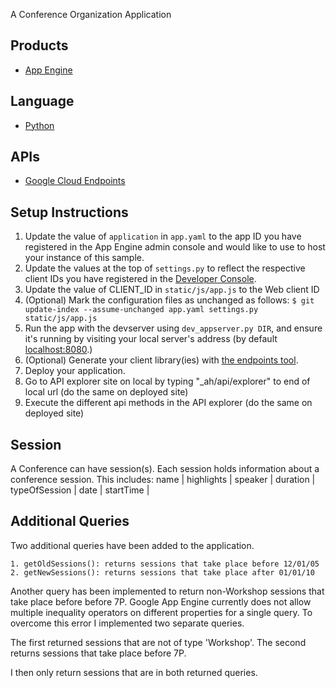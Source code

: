 A Conference Organization Application

## Products
- [App Engine][1]

## Language
- [Python][2]

## APIs
- [Google Cloud Endpoints][3]

## Setup Instructions
1. Update the value of `application` in `app.yaml` to the app ID you
   have registered in the App Engine admin console and would like to use to host
   your instance of this sample.
2. Update the values at the top of `settings.py` to
   reflect the respective client IDs you have registered in the
   [Developer Console][4].
3. Update the value of CLIENT_ID in `static/js/app.js` to the Web client ID
4. (Optional) Mark the configuration files as unchanged as follows:
   `$ git update-index --assume-unchanged app.yaml settings.py static/js/app.js`
5. Run the app with the devserver using `dev_appserver.py DIR`, and ensure it's running by visiting your local server's address (by default [localhost:8080][5].)
6. (Optional) Generate your client library(ies) with [the endpoints tool][6].
7. Deploy your application.
8. Go to API explorer site on local by typing "_ah/api/explorer" to end of local url (do the same on deployed site)
9. Execute the different api methods in the API explorer (do the same on deployed site)

[1]: https://developers.google.com/appengine
[2]: http://python.org
[3]: https://developers.google.com/appengine/docs/python/endpoints/
[4]: https://console.developers.google.com/
[5]: https://localhost:8080/
[6]: https://developers.google.com/appengine/docs/python/endpoints/endpoints_tool

## Session
A Conference can have session(s). Each session holds information about a conference session. This includes:
	name | 
    highlights |
    speaker |
    duration |
    typeOfSession |
    date |
    startTime |

## Additional Queries
Two additional queries have been added to the application.

	1. getOldSessions(): returns sessions that take place before 12/01/05
	2. getNewSessions(): returns sessions that take place after 01/01/10

Another query has been implemented to return non-Workshop sessions that take place before before 7P. Google App Engine currently does not allow multiple inequality operators on different properties for a single query. To overcome this error I implemented two separate queries. 

The first returned sessions that are not of type 'Workshop'.
The second returns sessions that take place before 7P.

I then only return sessions that are in both returned queries.